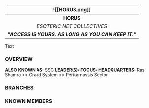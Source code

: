 
|         ![[HORUS.png]]         |
| :--------------------------------------------------: |
|                      **HORUS**                       |
|              *ESOTERIC NET COLLECTIVES*              |
| ***"ACCESS IS YOURS. AS LONG AS YOU CAN KEEP IT."*** |

Text

### **OVERVIEW**
**ALSO KNOWN AS:** SSC
**LEADER(S):** 
**FOCUS:** 
**HEADQUARTERS:** Ras Shamra >>  Graad System >> Perikarnassis Sector


### **BRANCHES**


### **KNOWN MEMBERS**


